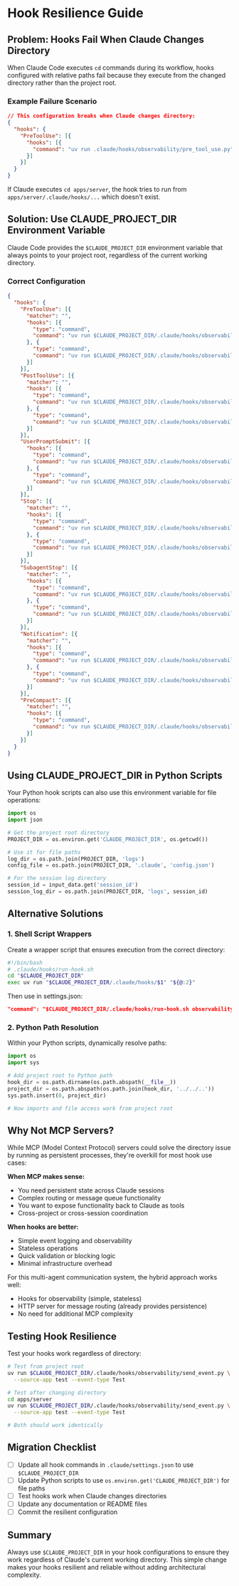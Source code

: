 # Hook Resilience Guide

## Problem: Hooks Fail When Claude Changes Directory

When Claude Code executes `cd` commands during its workflow, hooks configured with relative paths fail because they execute from the changed directory rather than the project root.

### Example Failure Scenario
```json
// This configuration breaks when Claude changes directory:
{
  "hooks": {
    "PreToolUse": [{
      "hooks": [{
        "command": "uv run .claude/hooks/observability/pre_tool_use.py"
      }]
    }]
  }
}
```

If Claude executes `cd apps/server`, the hook tries to run from `apps/server/.claude/hooks/...` which doesn't exist.

## Solution: Use CLAUDE_PROJECT_DIR Environment Variable

Claude Code provides the `$CLAUDE_PROJECT_DIR` environment variable that always points to your project root, regardless of the current working directory.

### Correct Configuration
```json
{
  "hooks": {
    "PreToolUse": [{
      "matcher": "",
      "hooks": [{
        "type": "command",
        "command": "uv run $CLAUDE_PROJECT_DIR/.claude/hooks/observability/pre_tool_use.py"
      }, {
        "type": "command",
        "command": "uv run $CLAUDE_PROJECT_DIR/.claude/hooks/observability/send_event.py --source-app my-app --event-type PreToolUse"
      }]
    }],
    "PostToolUse": [{
      "matcher": "",
      "hooks": [{
        "type": "command",
        "command": "uv run $CLAUDE_PROJECT_DIR/.claude/hooks/observability/post_tool_use.py"
      }, {
        "type": "command",
        "command": "uv run $CLAUDE_PROJECT_DIR/.claude/hooks/observability/send_event.py --source-app my-app --event-type PostToolUse"
      }]
    }],
    "UserPromptSubmit": [{
      "hooks": [{
        "type": "command",
        "command": "uv run $CLAUDE_PROJECT_DIR/.claude/hooks/observability/user_prompt_submit.py --log-only"
      }, {
        "type": "command",
        "command": "uv run $CLAUDE_PROJECT_DIR/.claude/hooks/observability/send_event.py --source-app my-app --event-type UserPromptSubmit"
      }]
    }],
    "Stop": [{
      "matcher": "",
      "hooks": [{
        "type": "command",
        "command": "uv run $CLAUDE_PROJECT_DIR/.claude/hooks/observability/stop.py --chat"
      }, {
        "type": "command",
        "command": "uv run $CLAUDE_PROJECT_DIR/.claude/hooks/observability/send_event.py --source-app my-app --event-type Stop --add-chat"
      }]
    }],
    "SubagentStop": [{
      "matcher": "",
      "hooks": [{
        "type": "command",
        "command": "uv run $CLAUDE_PROJECT_DIR/.claude/hooks/observability/subagent_stop.py"
      }, {
        "type": "command",
        "command": "uv run $CLAUDE_PROJECT_DIR/.claude/hooks/observability/send_event.py --source-app my-app --event-type SubagentStop"
      }]
    }],
    "Notification": [{
      "matcher": "",
      "hooks": [{
        "type": "command",
        "command": "uv run $CLAUDE_PROJECT_DIR/.claude/hooks/observability/notification.py --notify"
      }, {
        "type": "command",
        "command": "uv run $CLAUDE_PROJECT_DIR/.claude/hooks/observability/send_event.py --source-app my-app --event-type Notification"
      }]
    }],
    "PreCompact": [{
      "matcher": "",
      "hooks": [{
        "type": "command",
        "command": "uv run $CLAUDE_PROJECT_DIR/.claude/hooks/observability/send_event.py --source-app my-app --event-type PreCompact"
      }]
    }]
  }
}
```

## Using CLAUDE_PROJECT_DIR in Python Scripts

Your Python hook scripts can also use this environment variable for file operations:

```python
import os
import json

# Get the project root directory
PROJECT_DIR = os.environ.get('CLAUDE_PROJECT_DIR', os.getcwd())

# Use it for file paths
log_dir = os.path.join(PROJECT_DIR, 'logs')
config_file = os.path.join(PROJECT_DIR, '.claude', 'config.json')

# For the session log directory
session_id = input_data.get('session_id')
session_log_dir = os.path.join(PROJECT_DIR, 'logs', session_id)
```

## Alternative Solutions

### 1. Shell Script Wrappers
Create a wrapper script that ensures execution from the correct directory:

```bash
#!/bin/bash
# .claude/hooks/run-hook.sh
cd "$CLAUDE_PROJECT_DIR"
exec uv run "$CLAUDE_PROJECT_DIR/.claude/hooks/$1" "${@:2}"
```

Then use in settings.json:
```json
"command": "$CLAUDE_PROJECT_DIR/.claude/hooks/run-hook.sh observability/pre_tool_use.py"
```

### 2. Python Path Resolution
Within your Python scripts, dynamically resolve paths:

```python
import os
import sys

# Add project root to Python path
hook_dir = os.path.dirname(os.path.abspath(__file__))
project_dir = os.path.abspath(os.path.join(hook_dir, '../../..'))
sys.path.insert(0, project_dir)

# Now imports and file access work from project root
```

## Why Not MCP Servers?

While MCP (Model Context Protocol) servers could solve the directory issue by running as persistent processes, they're overkill for most hook use cases:

**When MCP makes sense:**
- You need persistent state across Claude sessions
- Complex routing or message queue functionality
- You want to expose functionality back to Claude as tools
- Cross-project or cross-session coordination

**When hooks are better:**
- Simple event logging and observability
- Stateless operations
- Quick validation or blocking logic
- Minimal infrastructure overhead

For this multi-agent communication system, the hybrid approach works well:
- Hooks for observability (simple, stateless)
- HTTP server for message routing (already provides persistence)
- No need for additional MCP complexity

## Testing Hook Resilience

Test your hooks work regardless of directory:

```bash
# Test from project root
uv run $CLAUDE_PROJECT_DIR/.claude/hooks/observability/send_event.py \
  --source-app test --event-type Test

# Test after changing directory
cd apps/server
uv run $CLAUDE_PROJECT_DIR/.claude/hooks/observability/send_event.py \
  --source-app test --event-type Test

# Both should work identically
```

## Migration Checklist

- [ ] Update all hook commands in `.claude/settings.json` to use `$CLAUDE_PROJECT_DIR`
- [ ] Update Python scripts to use `os.environ.get('CLAUDE_PROJECT_DIR')` for file paths
- [ ] Test hooks work when Claude changes directories
- [ ] Update any documentation or README files
- [ ] Commit the resilient configuration

## Summary

Always use `$CLAUDE_PROJECT_DIR` in your hook configurations to ensure they work regardless of Claude's current working directory. This simple change makes your hooks resilient and reliable without adding architectural complexity.